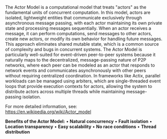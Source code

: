 The Actor Model is a computational model that treats "actors" as the fundamental units of concurrent computation. In this model, actors are isolated, lightweight entities that communicate exclusively through asynchronous message passing, with each actor maintaining its own private state and processing messages sequentially. When an actor receives a message, it can perform computations, send messages to other actors, create new actors, or modify its own behavior for handling future messages. This approach eliminates shared mutable state, which is a common source of complexity and bugs in concurrent systems. The Actor Model is particularly well-suited for event-driven peer-to-peer systems because it naturally maps to the decentralized, message-passing nature of P2P networks, where each peer can be modeled as an actor that responds to network events and communicates asynchronously with other peers without requiring centralized coordination. In frameworks like Actix, parallel workloads can be managed using arbiters, which are single-threaded event loops that provide execution contexts for actors, allowing the system to distribute actors across multiple threads while maintaining message-passing isolation.

For more detailed information, see: https://en.wikipedia.org/wiki/Actor_model

**Benefits of the Actor Model:**
• **Natural concurrency**
• **Fault isolation** 
• **Location transparency**
• **Easy scalability**
• **No race conditions**
• **Thread distribution**